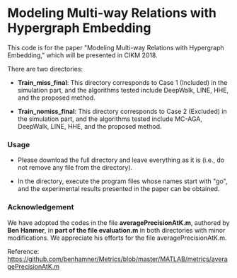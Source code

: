 # Modeling Multi-way Relations with Hypergraph Embedding
This code is for the paper "Modeling Multi-way Relations with Hypergraph Embedding," which will be presented in CIKM 2018.

There are two directories:

* **Train_miss_final**: This directory corresponds to Case 1 (Included) in the simulation part, and the algorithms tested include DeepWalk, LINE, HHE, and the proposed method.

* **Train_nomiss_final**: This directory corresponds to Case 2 (Excluded) in the simulation part, and the algorithms tested include MC-AGA, DeepWalk, LINE, HHE, and the proposed method.

### Usage

* Please download the full directory and leave everything as it is (i.e., do not remove any file from the directory).

* In the directory, execute the program files whose names start with "go", and the experimental results presented in the paper can be obtained.

### Acknowledgement
We have adopted the codes in the file **averagePrecisionAtK.m**, authored by **Ben Hanmer**, in **part of the file evaluation.m** in both directories with minor modifications. We appreciate his efforts for the file averagePrecisionAtK.m.

Reference: https://github.com/benhamner/Metrics/blob/master/MATLAB/metrics/averagePrecisionAtK.m
